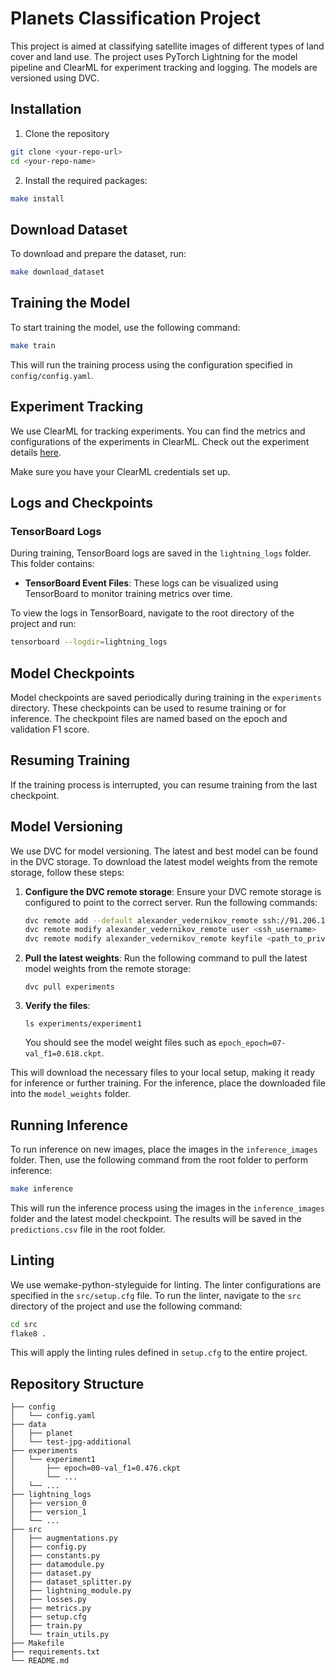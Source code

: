# Planets Classification Project

This project is aimed at classifying satellite images of different types of land cover and land use. The project uses PyTorch Lightning for the model pipeline and ClearML for experiment tracking and logging. The models are versioned using DVC.

## Installation 
1. Clone the repository
```sh
git clone <your-repo-url>
cd <your-repo-name>
```
2. Install the required packages:
```sh
make install
```

## Download Dataset
To download and prepare the dataset, run:
```sh
make download_dataset
```

## Training the Model
To start training the model, use the following command:
```sh
make train
```

This will run the training process using the configuration specified in `config/config.yaml`.

## Experiment Tracking

We use ClearML for tracking experiments. You can find the metrics and configurations of the experiments in ClearML. Check out the experiment details [here](https://app.clear.ml/projects/f4150405bcd64ba99f413b9bf141dc40/experiments/ad104d9bbddd490f9da745f8025eb358/output/execution). 

Make sure you have your ClearML credentials set up.

## Logs and Checkpoints

### TensorBoard Logs

During training, TensorBoard logs are saved in the `lightning_logs` folder. This folder contains:

- **TensorBoard Event Files**: These logs can be visualized using TensorBoard to monitor training metrics over time.

To view the logs in TensorBoard, navigate to the root directory of the project and run:

```sh
tensorboard --logdir=lightning_logs
```

## Model Checkpoints
Model checkpoints are saved periodically during training in the `experiments` directory. These checkpoints can be used to resume training or for inference. The checkpoint files are named based on the epoch and validation F1 score.

## Resuming Training
If the training process is interrupted, you can resume training from the last checkpoint. 

## Model Versioning
We use DVC for model versioning. The latest and best model can be found in the DVC storage. To download the latest model weights from the remote storage, follow these steps:

1. **Configure the DVC remote storage**:
   Ensure your DVC remote storage is configured to point to the correct server. Run the following commands:

   ```bash
   dvc remote add --default alexander_vedernikov_remote ssh://91.206.15.25/home/a.vedernikov/dvc_files
   dvc remote modify alexander_vedernikov_remote user <ssh_username>
   dvc remote modify alexander_vedernikov_remote keyfile <path_to_private_key>
   ```
2. **Pull the latest weights**:
    Run the following command to pull the latest model weights from the remote storage:
    ```
    dvc pull experiments
    ```
3. **Verify the files**:
    ```
    ls experiments/experiment1
    ```
    You should see the model weight files such as `epoch_epoch=07-val_f1=0.618.ckpt`.

This will download the necessary files to your local setup, making it ready for inference or further training. For the inference, place the downloaded file into the `model_weights` folder.


## Running Inference
To run inference on new images, place the images in the `inference_images` folder. Then, use the following command from the root folder to perform inference:

```sh
make inference
```

This will run the inference process using the images in the `inference_images` folder and the latest model checkpoint. The results will be saved in the `predictions.csv` file in the root folder.


## Linting
We use wemake-python-styleguide for linting. The linter configurations are specified in the `src/setup.cfg` file. To run the linter, navigate to the `src` directory of the project and use the following command:

```sh
cd src
flake8 .
```
This will apply the linting rules defined in `setup.cfg` to the entire project.

## Repository Structure
```
├── config
│   └── config.yaml
├── data
│   ├── planet
│   └── test-jpg-additional
├── experiments
│   └── experiment1
│       ├── epoch=00-val_f1=0.476.ckpt
│       └── ...
│   └── ...
├── lightning_logs
│   ├── version_0
│   ├── version_1
│   └── ...
├── src
│   ├── augmentations.py
│   ├── config.py
│   ├── constants.py
│   ├── datamodule.py
│   ├── dataset.py
│   ├── dataset_splitter.py
│   ├── lightning_module.py
│   ├── losses.py
│   ├── metrics.py
│   ├── setup.cfg
│   ├── train.py
│   └── train_utils.py
├── Makefile
├── requirements.txt
└── README.md
```


